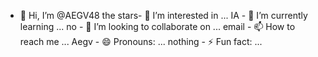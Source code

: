 - 👋 Hi, I’m @AEGV48
the stars- 👀 I’m interested in ...
IA - 🌱 I’m currently learning ...
no - 💞️ I’m looking to collaborate on ...
email - 📫 How to reach me ...
Aegv - 😄 Pronouns: ...
nothing - ⚡ Fun fact: ...

<!---
AEGV48/AEGV48 is a ✨ special ✨ repository because its `README.md` (this file) appears on your GitHub profile.
You can click the Preview link to take a look at your changes.
--->
